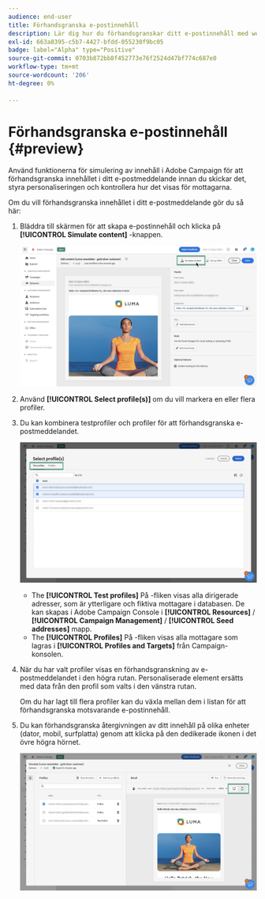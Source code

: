 ```yaml
---
audience: end-user
title: Förhandsgranska e-postinnehåll
description: Lär dig hur du förhandsgranskar ditt e-postinnehåll med webbgränssnittet för Campaign
exl-id: 663a8395-c5b7-4427-bfdd-055230f9bc05
badge: label="Alpha" type="Positive"
source-git-commit: 0703b872bb8f452773e76f2524d47bf774c687e0
workflow-type: tm+mt
source-wordcount: '206'
ht-degree: 0%

---
```



# Förhandsgranska e-postinnehåll {#preview}


Använd funktionerna för simulering av innehåll i Adobe Campaign för att förhandsgranska innehållet i ditt e-postmeddelande innan du skickar det, styra personaliseringen och kontrollera hur det visas för mottagarna.

Om du vill förhandsgranska innehållet i ditt e-postmeddelande gör du så här:

1. Bläddra till skärmen för att skapa e-postinnehåll och klicka på **[!UICONTROL Simulate content]** -knappen.

   ![](assets/simulate.png)

1. Använd **[!UICONTROL Select profile(s)]** om du vill markera en eller flera profiler.
1. Du kan kombinera testprofiler och profiler för att förhandsgranska e-postmeddelandet.

   ![](assets/preview-profile.png)

   * The **[!UICONTROL Test profiles]** På -fliken visas alla dirigerade adresser, som är ytterligare och fiktiva mottagare i databasen. De kan skapas i Adobe Campaign Console i **[!UICONTROL Resources]** / **[!UICONTROL Campaign Management]** / **[!UICONTROL Seed addresses]** mapp.
   * The **[!UICONTROL Profiles]** På -fliken visas alla mottagare som lagras i **[!UICONTROL Profiles and Targets]** från Campaign-konsolen.

1. När du har valt profiler visas en förhandsgranskning av e-postmeddelandet i den högra rutan. Personaliserade element ersätts med data från den profil som valts i den vänstra rutan.

   Om du har lagt till flera profiler kan du växla mellan dem i listan för att förhandsgranska motsvarande e-postinnehåll.

1. Du kan förhandsgranska återgivningen av ditt innehåll på olika enheter (dator, mobil, surfplatta) genom att klicka på den dedikerade ikonen i det övre högra hörnet.

   ![](assets/preview.png)



